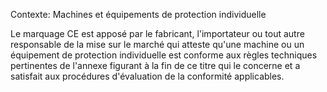 Contexte: Machines et équipements de protection individuelle

Le marquage CE est apposé par le fabricant, l'importateur ou tout autre responsable de la mise sur le marché qui atteste qu'une machine ou un équipement de protection individuelle est conforme aux règles techniques pertinentes de l'annexe figurant à la fin de ce titre qui le concerne et a satisfait aux procédures d'évaluation de la conformité applicables.